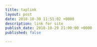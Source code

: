 ```yaml
---
title: taplink
layout: post
date: 2018-10-30 11:51:02 +0000
description: link for site
publish_date: 2018-10-29 21:00:00 +0000
published: false

---
```

